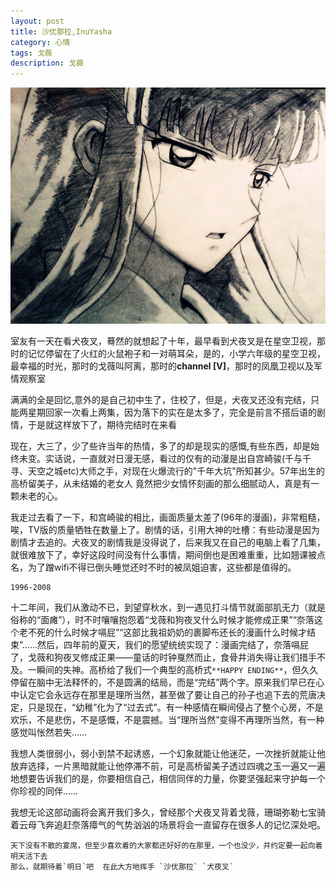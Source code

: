```yaml
---
layout: post
title: 沙优那拉,InuYasha
category: 心情
tags: 戈薇
description: 戈薇
---
```


![](https://raw.githubusercontent.com/Ashtray/Ashtray.github.io/master/res/kykio.jpg)  

室友有一天在看犬夜叉，蓦然的就想起了十年，最早看到犬夜叉是在星空卫视，那时的记忆停留在了火红的火鼠袍子和一对萌耳朵，是的，小学六年级的星空卫视，最幸福的时光，那时的戈薇叫阿离，那时的**channel [V]**，那时的凤凰卫视以及军情观察室  

 <!-- more -->

满满的全是回忆,意外的是自己初中生了，住校了，但是，犬夜叉还没有完结，只能两星期回家一次看上两集，因为落下的实在是太多了，完全是前言不搭后语的剧情，于是就这样放下了，期待完结时在来看    

现在，大三了，少了些许当年的热情，多了的却是现实的感慨,有些东西，却是始终未变。实话说，一直就对日漫无感，看过的仅有的动漫是出自宫崎骏(千与千寻、天空之城etc)大师之手，对现在火爆流行的"千年大坑"所知甚少。57年出生的高桥留美子，从未结婚的老女人  竟然把少女情怀刻画的那么细腻动人，真是有一颗未老的心。  

我走过去看了一下，和宫崎骏的相比，画面质量太差了(96年的漫画)，非常粗糙，唉，TV版的质量牺牲在数量上了。剧情的话，引用大神的吐槽：有些动漫是因为剧情才去追的。犬夜叉的剧情我是没得说了，后来我又在自己的电脑上看了几集，就很难放下了，幸好这段时间没有什么事情，期间倒也是困难重重，比如翘课被点名，为了蹭wifi不得已倒头睡觉还时不时的被凤姐迫害，这些都是值得的。  

	1996-2008   


十二年间，我们从激动不已，到望穿秋水，到一遇见打斗情节就面部肌无力（就是俗称的“面瘫”），时不时嚷嚷抱怨着“戈薇和狗夜叉什么时候才能修成正果”“奈落这个老不死的什么时候才嗝屁”“这部比我祖奶奶的裹脚布还长的漫画什么时候才结束”……然后，四年前的夏天，我们的愿望统统实现了：漫画完结了，奈落嗝屁了，戈薇和狗夜叉修成正果——童话的时钟戛然而止，食骨井消失得让我们措手不及。一瞬间的失神。高桥给了我们一个典型的高桥式`**HAPPY ENDING**`，但久久停留在脑中无法释怀的，不是圆满的结局，而是“完结”两个字。原来我们早已在心中认定它会永远存在那里是理所当然，甚至做了要让自己的孙子也追下去的荒唐决定，只是现在，“幼稚”化为了“过去式”。有一种感情在瞬间侵占了整个心房，不是欢乐，不是悲伤，不是感慨，不是震撼。当“理所当然”变得不再理所当然，有一种感觉叫怅然若失……  

我想人类很弱小，弱小到禁不起诱惑，一个幻象就能让他迷茫，一次挫折就能让他放弃选择，一片黑暗就能让他停滞不前，可是高桥留美子透过四魂之玉一遍又一遍地想要告诉我们的是，你要相信自己，相信同伴的力量，你要坚强起来守护每一个你珍视的同伴……  

我想无论这部动画将会离开我们多久，曾经那个犬夜叉背着戈薇，珊瑚弥勒七宝骑着云母飞奔追赶奈落瘴气的气势汹汹的场景将会一直留存在很多人的记忆深处吧。  

	天下没有不散的宴席，但至少喜欢着的大家都还好好的在那里，一个也没少，并约定要一起向着明天活下去    
	那么，就期待着`明日`吧  在此大方地挥手 `沙优那拉` `犬夜叉`
